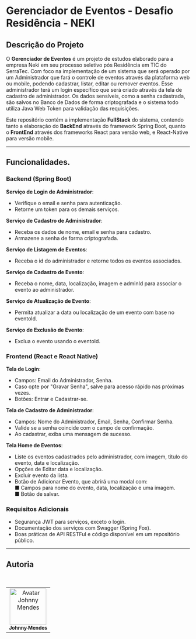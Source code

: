 # Gerenciador de Eventos - Desafio Residência - NEKI

## Descrição do Projeto

O **Gerenciador de Eventos** é um projeto de estudos elaborado para a empresa Neki em seu processo seletivo pós Residência em TIC do SerraTec. Com foco na implementação de um sistema que será operado por um Administrador que fará o controle de eventos através da plataforma web ou mobile, podendo cadastrar, listar, editar ou remover eventos. Esse administrador terá um login específico que será criado através da tela de cadastro de administrador. Os dados sensíveis, como a senha cadastrada, são salvos no Banco de Dados de forma criptografada e o sistema todo utiliza Java Web Token para validação das requisições.

Este repositório contém a implementação **FullStack** do sistema, contendo tanto a elaboração do **BackEnd** através do framework Spring Boot, quanto o **FrontEnd** através dos frameworks React para versão web, e React-Native para versão mobile.

---

## Funcionalidades.

### Backend (Spring Boot)
**Serviço de Login de Administrador**:
-	Verifique o email e senha para autenticação.
-	Retorne um token para os demais serviços.

**Serviço de Cadastro de Administrador**:
-	Receba os dados de nome, email e senha para cadastro.
-	Armazene a senha de forma criptografada.

**Serviço de Listagem de Eventos**:
-	Receba o id do administrador e retorne todos os eventos associados.

**Serviço de Cadastro de Evento**:
-	Receba o nome, data, localização, imagem e adminId para associar o evento ao administrador.

**Serviço de Atualização de Evento**:
-	Permita atualizar a data ou localização de um evento com base no eventoId.

**Serviço de Exclusão de Evento**:
-	Exclua o evento usando o eventoId.


### Frontend (React e React Native)
**Tela de Login**:  
- Campos: Email do Administrador, Senha.
- Caso opte por "Gravar Senha", salve para acesso rápido nas próximas vezes.
- Botões: Entrar e Cadastrar-se.  

**Tela de Cadastro de Administrador**:  
-	Campos: Nome do Administrador, Email, Senha, Confirmar Senha.
-	Valide se a senha coincide com o campo de confirmação.
-	Ao cadastrar, exiba uma mensagem de sucesso.  

**Tela Home de Eventos**:
-	Liste os eventos cadastrados pelo administrador, com imagem, título do evento, data e localização.
-	Opções de Editar data e localização.
-	Excluir evento da lista.
-	Botão de Adicionar Evento, que abrirá uma modal com:  
■	Campos para nome do evento, data, localização e uma imagem.  
■	Botão de salvar.

### Requisitos Adicionais
-	Segurança JWT para serviços, exceto o login.
-	Documentação dos serviços com Swagger (Spring Fox).
-	Boas práticas de API RESTFul e código disponível em um repositório público.


---

## Autoria

<br/>
<table>
    <tr>
    <td align="center">
      <a href="https://www.linkedin.com/in/j-mendes-do-carmo">
        <img src="https://avatars.githubusercontent.com/u/177888064?v=4" width="100px;" alt="Avatar Johnny Mendes"/><br>
        <sub>
          <b>Johnny Mendes</b>
        </sub>
      </a>
    </td>
</table>
</br>
</br>

